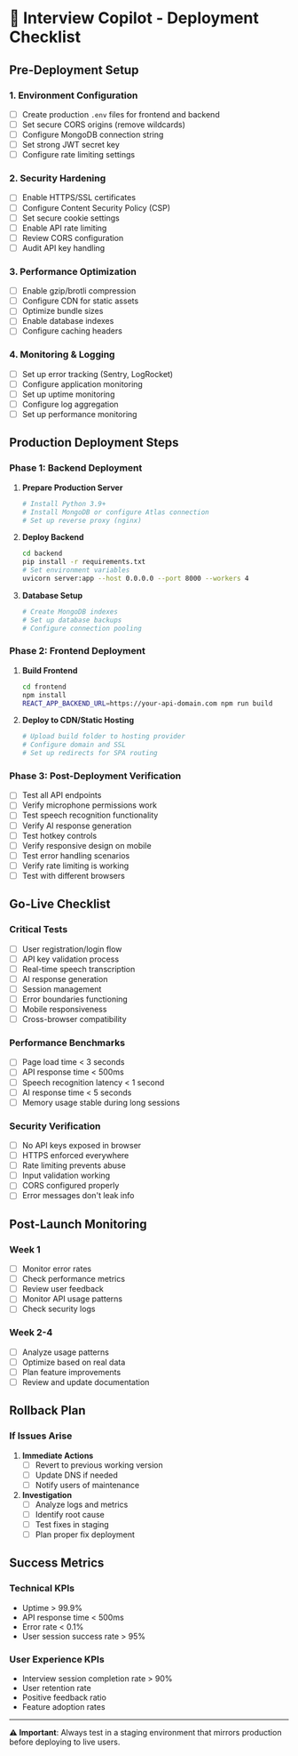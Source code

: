 # 🚀 Interview Copilot - Deployment Checklist

## Pre-Deployment Setup

### 1. Environment Configuration
- [ ] Create production `.env` files for frontend and backend
- [ ] Set secure CORS origins (remove wildcards)
- [ ] Configure MongoDB connection string
- [ ] Set strong JWT secret key
- [ ] Configure rate limiting settings

### 2. Security Hardening
- [ ] Enable HTTPS/SSL certificates
- [ ] Configure Content Security Policy (CSP)
- [ ] Set secure cookie settings
- [ ] Enable API rate limiting
- [ ] Review CORS configuration
- [ ] Audit API key handling

### 3. Performance Optimization
- [ ] Enable gzip/brotli compression
- [ ] Configure CDN for static assets
- [ ] Optimize bundle sizes
- [ ] Enable database indexes
- [ ] Configure caching headers

### 4. Monitoring & Logging
- [ ] Set up error tracking (Sentry, LogRocket)
- [ ] Configure application monitoring
- [ ] Set up uptime monitoring
- [ ] Configure log aggregation
- [ ] Set up performance monitoring

## Production Deployment Steps

### Phase 1: Backend Deployment
1. **Prepare Production Server**
   ```bash
   # Install Python 3.9+
   # Install MongoDB or configure Atlas connection
   # Set up reverse proxy (nginx)
   ```

2. **Deploy Backend**
   ```bash
   cd backend
   pip install -r requirements.txt
   # Set environment variables
   uvicorn server:app --host 0.0.0.0 --port 8000 --workers 4
   ```

3. **Database Setup**
   ```bash
   # Create MongoDB indexes
   # Set up database backups
   # Configure connection pooling
   ```

### Phase 2: Frontend Deployment
1. **Build Frontend**
   ```bash
   cd frontend
   npm install
   REACT_APP_BACKEND_URL=https://your-api-domain.com npm run build
   ```

2. **Deploy to CDN/Static Hosting**
   ```bash
   # Upload build folder to hosting provider
   # Configure domain and SSL
   # Set up redirects for SPA routing
   ```

### Phase 3: Post-Deployment Verification
- [ ] Test all API endpoints
- [ ] Verify microphone permissions work
- [ ] Test speech recognition functionality
- [ ] Verify AI response generation
- [ ] Test hotkey controls
- [ ] Verify responsive design on mobile
- [ ] Test error handling scenarios
- [ ] Verify rate limiting is working
- [ ] Test with different browsers

## Go-Live Checklist

### Critical Tests
- [ ] User registration/login flow
- [ ] API key validation process
- [ ] Real-time speech transcription
- [ ] AI response generation
- [ ] Session management
- [ ] Error boundaries functioning
- [ ] Mobile responsiveness
- [ ] Cross-browser compatibility

### Performance Benchmarks
- [ ] Page load time < 3 seconds
- [ ] API response time < 500ms
- [ ] Speech recognition latency < 1 second
- [ ] AI response time < 5 seconds
- [ ] Memory usage stable during long sessions

### Security Verification
- [ ] No API keys exposed in browser
- [ ] HTTPS enforced everywhere
- [ ] Rate limiting prevents abuse
- [ ] Input validation working
- [ ] CORS configured properly
- [ ] Error messages don't leak info

## Post-Launch Monitoring

### Week 1
- [ ] Monitor error rates
- [ ] Check performance metrics
- [ ] Review user feedback
- [ ] Monitor API usage patterns
- [ ] Check security logs

### Week 2-4
- [ ] Analyze usage patterns
- [ ] Optimize based on real data
- [ ] Plan feature improvements
- [ ] Review and update documentation

## Rollback Plan

### If Issues Arise
1. **Immediate Actions**
   - [ ] Revert to previous working version
   - [ ] Update DNS if needed
   - [ ] Notify users of maintenance

2. **Investigation**
   - [ ] Analyze logs and metrics
   - [ ] Identify root cause
   - [ ] Test fixes in staging
   - [ ] Plan proper fix deployment

## Success Metrics

### Technical KPIs
- Uptime > 99.9%
- API response time < 500ms
- Error rate < 0.1%
- User session success rate > 95%

### User Experience KPIs
- Interview session completion rate > 90%
- User retention rate
- Positive feedback ratio
- Feature adoption rates

---

**⚠️ Important**: Always test in a staging environment that mirrors production before deploying to live users.